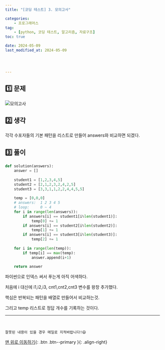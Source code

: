 ```yaml
---
title: "[코딩 테스트] 3. 모의고사"

categories: 
    - 프로그래머스
tag: 
    - [python, 코딩 테스트, 알고리즘, 자료구조]
toc: true

date: 2024-05-09
last_modified_at: 2024-05-09




---
```


## 1️⃣ 문제



![모의고사](D:\Blog\podola.github.io\images\2024-05-09-programmers_3\모의고사.png)

## 2️⃣ 생각

각각 수포자들의 기본 패턴을 리스트로 만들어  answers와 비교하면 되겠다.



## 3️⃣ 풀이

```python
def solution(answers):
    answer = []
    
    student1 = [1,2,3,4,5]
    student2 = [2,1,2,3,2,4,2,5]
    student3 = [3,3,1,1,2,2,4,4,5,5]
    
    temp = [0,0,0]
    # answers:  1 2 3 4 5
    # loop:     0 ~ 4
    for i in range(len(answers)):
        if answers[i] == student1[i%len(student1)]:
            temp[0] += 1
        if answers[i] == student2[i%len(student2)]:
            temp[1] += 1
        if answers[i] == student3[i%len(student3)]:
            temp[2] += 1
            
    for i in range(len(temp)):
        if temp[i] == max(temp):
            answer.append(i+1)    
    
    return answer
```

파이썬으로 인덱스 써서 푸는게 아직 어색하다.

처음에 i 대신에 i1,i2,i3, cnt1,cnt2,cnt3 변수를 왕창 추가했다.

핵심은 반복되는 패턴을 배열로 만들어서 비교하는것.

그리고 temp 리스트로  정답 개수를 기록하는 것이다.


***

<br>

    잘못된 내용이 있을 경우 메일로 지적바랍니다!😄

[맨 위로 이동하기](#){: .btn .btn--primary }{: .align-right}

